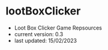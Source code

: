 # lootBoxClicker
- Loot Box Clicker Game Repsources
- current version: 0.3
- last updated: 15/02/2023
